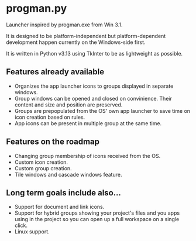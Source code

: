 # progman.py

Launcher inspired by progman.exe from Win 3.1.

It is designed to be platform-independent but platform-dependent development happen currently on the Windows-side first.

It is written in Python v3.13 using TkInter to be as lightweight as possible.

## Features already available

* Organizes the app launcher icons to groups displayed in separate windows.
* Group windows can be opened and closed on convinience. Their content and size and position are preserved.
* Groups are prepopulated from the OS' own app launcher to save time on icon creation based on rules.
* App icons can be present in multiple group at the same time.

## Features on the roadmap

* Changing group membership of icons received from the OS.
* Custom icon creation.
* Custom group creation.
* Tile windows and cascade windows feature.

## Long term goals include also...

* Support for document and link icons.
* Support for hybrid groups showing your project's files and you apps using in the project so you can open up a full workspace on a single click.
* Linux support.
